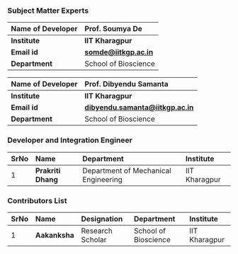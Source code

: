 
### Subject Matter Experts

<b>Name of Developer | <b> Prof. Soumya De 
:--|:--|
<b> Institute | <b>  IIT Kharagpur
<b> Email id|     <b>  somde@iitkgp.ac.in
<b> Department |  School of Bioscience

<b>Name of Developer | <b>  Prof. Dibyendu Samanta 
:--|:--|
<b> Institute | <b>  IIT Kharagpur
<b> Email id|     <b>  dibyendu.samanta@iitkgp.ac.in
<b> Department |  School of Bioscience

### Developer and Integration Engineer

SrNo | Name  | Department| Institute| 
:--|:--|:--|:--|
1 | **Prakriti Dhang** |  Department of Mechanical Engineering | IIT Kharagpur |


### Contributors List

SrNo | Name | Designation | Department| Institute| 
:--|:--|:--|:--|:--|
1 | **Aakanksha** | Research Scholar | School of Bioscience | IIT Kharagpur |